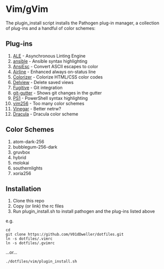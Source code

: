 Vim/gVim
========

The plugin\_install script installs the Pathogen plug-in manager, a collection
of plug-ins and a handful of color schemes:

Plug-ins
--------

 1. [ALE](https://github.com/w0rp/ale) - Asynchronous Linting Engine
 2. [ansible](https://github.com/pearofducks/ansible-vim) - Ansible syntax highlighting
 3. [AnsiEsc](https://github.com/vim-scripts/AnsiEsc.vim) - Convert ASCII escapes to color
 4. [Airline](https://github.com/vim-airline/vim-airline) - Enhanced always on-status line
 5. [Colorizer](https://github.com/chrisbra/Colorizer) - Colorize HTML/CSS color codes
 6. [Delview](https://github.com/vim-scripts/delview) - Delete saved views
 7. [Fugitive](https://github.com/tpope/vim-fugitive) - Git integration
 8. [git-gutter](https://github.com/airblade/vim-gitgutter) - Shows git changes in the gutter
 9. [PS1](https://github.com/PProvost/vim-ps1) - PowerShell syntax highlighting
10. [vim256](https://github.com/noah/vim256-color) - Too many color schemes
11. [Vinegar](https://github.com/tpope/vim-vinegar) - Better netrw?
12. [Dracula](https://github.com/dracula/vim) - Dracula color scheme

Color Schemes
-------------

1. atom-dark-256
2. bubblegum-256-dark
3. gruvbox
4. hybrid
5. molokai
6. southernlights
7. xoria256

Installation
------------

1. Clone this repo
2. Copy (or link) the rc files
3. Run plugin\_install.sh to install pathogen and the plug-ins listed above

e.g.

```shell
cd
git clone https://github.com/V01dDweller/dotfiles.git
ln -s dotfiles/.vimrc
ln -s dotfiles/.gvimrc
```

...or...

```
./dotfiles/vim/plugin_install.sh
```
